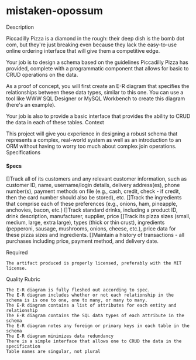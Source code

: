 # mistaken-opossum
Description

Piccadilly Pizza is a diamond in the rough: their deep dish is the bomb dot com, but they're just breaking even because they lack the easy-to-use online ordering interface that will give them a competitive edge.

Your job is to design a schema based on the guidelines Piccadilly Pizza has provided, complete with a programmatic component that allows for basic to CRUD operations on the data.

As a proof of concept, you will first create an E-R diagram that specifies the relationships between these data types, similar to this one. You can use a tool like WWW SQL Designer or MySQL Workbench to create this diagram (here's an example).

Your job is also to provide a basic interface that provides the ability to CRUD the data in each of these tables.
Context

This project will give you experience in designing a robust schema that represents a complex, real-world system as well as an introduction to an ORM without having to worry too much about complex join operations.
Specifications

#### Specs

[]Track all of its customers and any relevant customer information, such as customer ID, name, username/login details, delivery address(es), phone number(s), payment methods on file (e.g., cash, credit, check - if credit, then the card number should also be stored), etc.
[]Track the ingredients that comprise each of these preferences (e.g., onions, ham, pineapple, anchovies, bacon, etc.)
[]Track standard drinks, including a product ID, drink description, manufacturer, supplier, price
[]Track its pizza sizes (small, medium, large, extra large), types (thick or thin crust), ingredients (pepperoni, sausage, mushrooms, onions, cheese, etc.), price data for these pizza sizes and ingredients.
[]Maintain a history of transactions - all purchases including price, payment method, and delivery date.

Required

    The artifact produced is properly licensed, preferably with the MIT license.

Quality Rubric

    The E-R diagram is fully fleshed out according to spec.
    The E-R diagram includes whether or not each relationship in the schema is is one to one, one to many, or many to many.
    The E-R diagram contains a list of attributes for each entity and relationship
    The E-R diagram contains the SQL data types of each attribute in the schema
    The E-R diagram notes any foreign or primary keys in each table in the schema
    The E-R diagram minimizes data redundancy
    There is a simple interface that allows one to CRUD the data in the specification
    Table names are singular, not plural
